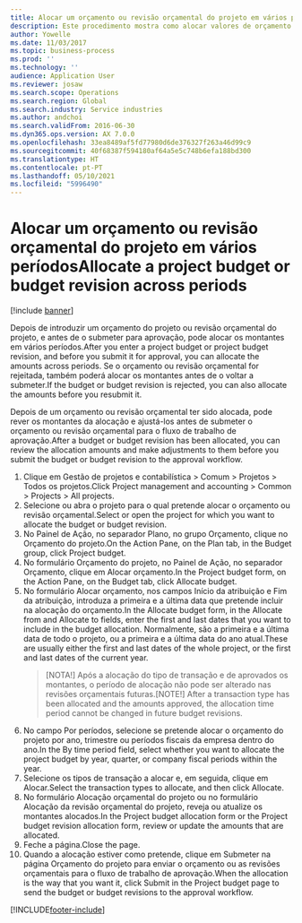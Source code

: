 ```yaml
---
title: Alocar um orçamento ou revisão orçamental do projeto em vários períodos
description: Este procedimento mostra como alocar valores de orçamento do projeto em vários períodos.
author: Yowelle
ms.date: 11/03/2017
ms.topic: business-process
ms.prod: ''
ms.technology: ''
audience: Application User
ms.reviewer: josaw
ms.search.scope: Operations
ms.search.region: Global
ms.search.industry: Service industries
ms.author: andchoi
ms.search.validFrom: 2016-06-30
ms.dyn365.ops.version: AX 7.0.0
ms.openlocfilehash: 33ea8489af5fd77980d6de376327f263a46d99c9
ms.sourcegitcommit: 40f68387f594180af64a5e5c748b6efa188bd300
ms.translationtype: HT
ms.contentlocale: pt-PT
ms.lasthandoff: 05/10/2021
ms.locfileid: "5996490"
---
```

# <a name="allocate-a-project-budget-or-budget-revision-across-periods"></a><span data-ttu-id="52654-103">Alocar um orçamento ou revisão orçamental do projeto em vários períodos</span><span class="sxs-lookup"><span data-stu-id="52654-103">Allocate a project budget or budget revision across periods</span></span>

[!include [banner](../../includes/banner.md)]

<span data-ttu-id="52654-104">Depois de introduzir um orçamento do projeto ou revisão orçamental do projeto, e antes de o submeter para aprovação, pode alocar os montantes em vários períodos.</span><span class="sxs-lookup"><span data-stu-id="52654-104">After you enter a project budget or project budget revision, and before you submit it for approval, you can allocate the amounts across periods.</span></span> <span data-ttu-id="52654-105">Se o orçamento ou revisão orçamental for rejeitada, também poderá alocar os montantes antes de o voltar a submeter.</span><span class="sxs-lookup"><span data-stu-id="52654-105">If the budget or budget revision is rejected, you can also allocate the amounts before you resubmit it.</span></span> 

<span data-ttu-id="52654-106">Depois de um orçamento ou revisão orçamental ter sido alocada, pode rever os montantes da alocação e ajustá-los antes de submeter o orçamento ou revisão orçamental para o fluxo de trabalho de aprovação.</span><span class="sxs-lookup"><span data-stu-id="52654-106">After a budget or budget revision has been allocated, you can review the allocation amounts and make adjustments to them before you submit the budget or budget revision to the approval workflow.</span></span> 

1. <span data-ttu-id="52654-107">Clique em Gestão de projetos e contabilística > Comum > Projetos > Todos os projetos.</span><span class="sxs-lookup"><span data-stu-id="52654-107">Click Project management and accounting > Common > Projects > All projects.</span></span> 
2. <span data-ttu-id="52654-108">Selecione ou abra o projeto para o qual pretende alocar o orçamento ou revisão orçamental.</span><span class="sxs-lookup"><span data-stu-id="52654-108">Select or open the project for which you want to allocate the budget or budget revision.</span></span> 
3. <span data-ttu-id="52654-109">No Painel de Ação, no separador Plano, no grupo Orçamento, clique no Orçamento do projeto.</span><span class="sxs-lookup"><span data-stu-id="52654-109">On the Action Pane, on the Plan tab, in the Budget group, click Project budget.</span></span> 
4. <span data-ttu-id="52654-110">No formulário Orçamento do projeto, no Painel de Ação, no separador Orçamento, clique em Alocar orçamento.</span><span class="sxs-lookup"><span data-stu-id="52654-110">In the Project budget form, on the Action Pane, on the Budget tab, click Allocate budget.</span></span> 
5. <span data-ttu-id="52654-111">No formulário Alocar orçamento, nos campos Início da atribuição e Fim da atribuição, introduza a primeira e a última data que pretende incluir na alocação do orçamento.</span><span class="sxs-lookup"><span data-stu-id="52654-111">In the Allocate budget form, in the Allocate from and Allocate to fields, enter the first and last dates that you want to include in the budget allocation.</span></span> <span data-ttu-id="52654-112">Normalmente, são a primeira e a última data de todo o projeto, ou a primeira e a última data do ano atual.</span><span class="sxs-lookup"><span data-stu-id="52654-112">These are usually either the first and last dates of the whole project, or the first and last dates of the current year.</span></span>  
   > <span data-ttu-id="52654-113">[NOTA!] Após a alocação do tipo de transação e de aprovados os montantes, o período de alocação não pode ser alterado nas revisões orçamentais futuras.</span><span class="sxs-lookup"><span data-stu-id="52654-113">[NOTE!] After a transaction type has been allocated and the amounts approved, the allocation time period cannot be changed in future budget revisions.</span></span> 
6. <span data-ttu-id="52654-114">No campo Por períodos, selecione se pretende alocar o orçamento do projeto por ano, trimestre ou períodos fiscais da empresa dentro do ano.</span><span class="sxs-lookup"><span data-stu-id="52654-114">In the By time period field, select whether you want to allocate the project budget by year, quarter, or company fiscal periods within the year.</span></span>
7. <span data-ttu-id="52654-115">Selecione os tipos de transação a alocar e, em seguida, clique em Alocar.</span><span class="sxs-lookup"><span data-stu-id="52654-115">Select the transaction types to allocate, and then click Allocate.</span></span> 
8. <span data-ttu-id="52654-116">No formulário Alocação orçamental do projeto ou no formulário Alocação da revisão orçamental do projeto, reveja ou atualize os montantes alocados.</span><span class="sxs-lookup"><span data-stu-id="52654-116">In the Project budget allocation form or the Project budget revision allocation form, review or update the amounts that are allocated.</span></span> 
9. <span data-ttu-id="52654-117">Feche a página.</span><span class="sxs-lookup"><span data-stu-id="52654-117">Close the page.</span></span>
10. <span data-ttu-id="52654-118">Quando a alocação estiver como pretende, clique em Submeter na página Orçamento do projeto para enviar o orçamento ou as revisões orçamentais para o fluxo de trabalho de aprovação.</span><span class="sxs-lookup"><span data-stu-id="52654-118">When the allocation is the way that you want it, click Submit in the Project budget page to send the budget or budget revisions to the approval workflow.</span></span>  




[!INCLUDE[footer-include](../../includes/footer-banner.md)]
